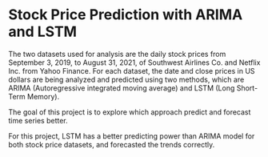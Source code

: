 # Stock Price Prediction with ARIMA and LSTM
The two datasets used for analysis are the daily stock prices from September 3, 2019, to August 31, 2021, of Southwest Airlines Co. and Netflix Inc. from Yahoo Finance. 
For each dataset, the date and close prices in US dollars are being analyzed and predicted using two methods, which are ARIMA (Autoregressive integrated moving average) 
and LSTM (Long Short-Term Memory). 

The goal of this project is to explore which approach predict and forecast time series better.

For this project, LSTM has a better predicting power than ARIMA model for both stock price datasets, and forecasted the trends correctly. 
